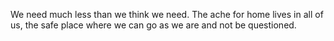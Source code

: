 We need much less than we think we need.
The ache for home lives in all of us, the safe place where we can go as we are and not be questioned.
